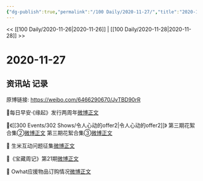 ```yaml
---
{"dg-publish":true,"permalink":"/100 Daily/2020-11-27/","title":"2020-11-27","created":"2023-04-08T17:16:45.317+08:00","updated":"2023-04-08T17:17:01.973+08:00"}
---
```



<< [[100 Daily/2020-11-26\|2020-11-26]] | [[100 Daily/2020-11-28\|2020-11-28]] >>

# 2020-11-27

## 资讯站 记录

原博链接: https://weibo.com/6466290670/JvTBD90rR

💫每日早安·《缘起》发行两周年[微博正文](https://m.weibo.cn/6466290670/4575783164585283)

💫《[[300 Events/302 Shows/令人心动的offer2\|令人心动的offer2]]》
第三期花絮合集②[微博正文](https://m.weibo.cn/6466290670/4575883119299352)
第三期花絮合集③[微博正文](https://m.weibo.cn/6466290670/4575993224236953)

💫 生米互动问题征集[微博正文](https://m.weibo.cn/6466290670/4575888161641386)

💫《宝藏周记》第21期[微博正文](https://m.weibo.cn/6466290670/4575665842030944)

💫 Owhat应援物品订购情况[微博正文](https://m.weibo.cn/6466290670/4575853827071451)
